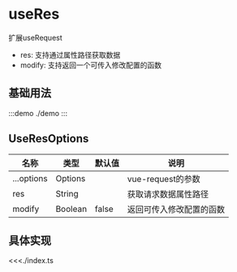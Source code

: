 # useRes

扩展useRequest
- res: 支持通过属性路径获取数据
- modify: 支持返回一个可传入修改配置的函数

## 基础用法

:::demo
./demo
:::

## UseResOptions

| 名称       | 类型    | 默认值 | 说明                     |
| ---------- | ------- | ------ | ------------------------ |
| ...options | Options |        | vue-request的参数        |
| res        | String  |        | 获取请求数据属性路径     |
| modify     | Boolean | false  | 返回可传入修改配置的函数 |

## 具体实现

<<<./index.ts
